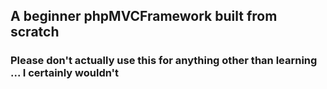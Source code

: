 ## A beginner phpMVCFramework built from scratch 
### Please don't actually use this for anything other than learning ... I certainly wouldn't